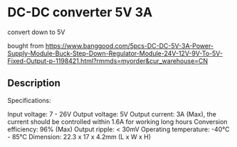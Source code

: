 # DC-DC converter 5V 3A

convert down to 5V



 bought from https://www.banggood.com/5pcs-DC-DC-5V-3A-Power-Supply-Module-Buck-Step-Down-Regulator-Module-24V-12V-9V-To-5V-Fixed-Output-p-1198421.html?rmmds=myorder&cur_warehouse=CN

## Description

Specifications:

Input voltage: 7 - 26V
Output voltage: 5V
Output current: 3A (Max), the current should be controlled within 1.6A for working long hours
Conversion efficiency: 96% (Max)
Output ripple: < 30mV
Operating temperature: -40℃ - 85℃
Dimension: 22.3 x 17 x 4.2mm (L x W x H)
